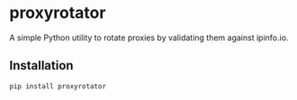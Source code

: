 # proxyrotator

A simple Python utility to rotate proxies by validating them against ipinfo.io.

## Installation

```bash
pip install proxyrotator
